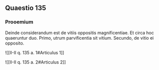 ## Quaestio 135

### Prooemium

Deinde considerandum est de vitiis oppositis magnificentiae. Et circa hoc quaeruntur duo. Primo, utrum parvificentia sit vitium. Secundo, de vitio ei opposito.

![[II-II q. 135 a. 1#Articulus 1]]

![[II-II q. 135 a. 2#Articulus 2]]

